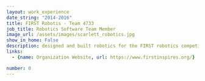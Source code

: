 ```yaml
---
layout: work_experience
date_string: "2014-2016"
title: FIRST Robotis - Team 4733
job_title: Robotics Software Team Member
image_url: /assets/images/scarlett_robotics.jpg
show_in_home: False
description: designed and built robotics for the FIRST robotics competition as a high school student
links:
  - {name: Organization Website, url: https://www.firstinspires.org/}

number: 0
---
```

